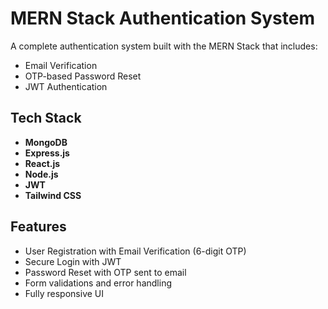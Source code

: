 # MERN Stack Authentication System

A complete authentication system built with the MERN Stack that includes:

- Email Verification
- OTP-based Password Reset
- JWT Authentication

## Tech Stack

- **MongoDB**
- **Express.js**
- **React.js**
- **Node.js**
- **JWT**
- **Tailwind CSS**

## Features

- User Registration with Email Verification (6-digit OTP)
- Secure Login with JWT
- Password Reset with OTP sent to email
- Form validations and error handling
- Fully responsive UI
